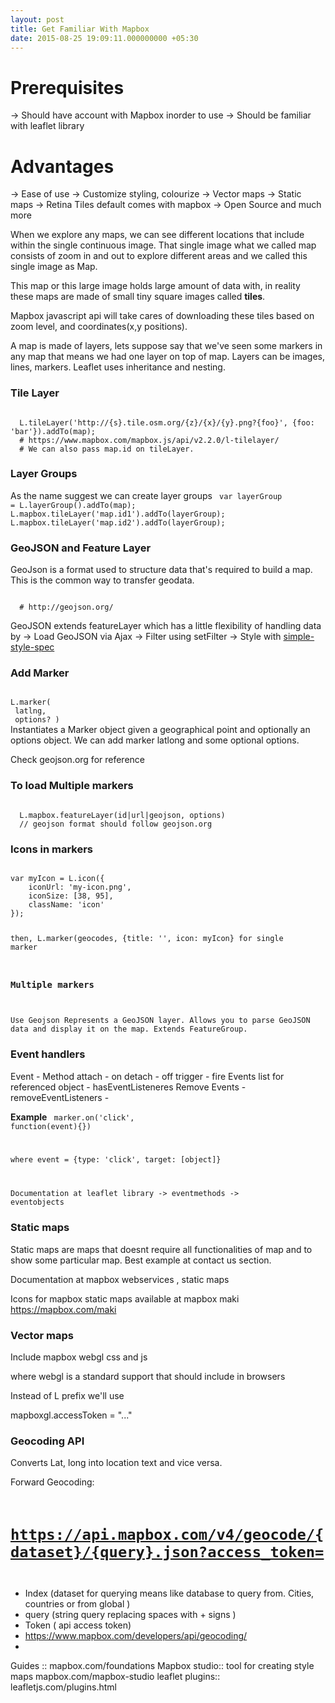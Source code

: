```yaml
---
layout: post
title: Get Familiar With Mapbox
date: 2015-08-25 19:09:11.000000000 +05:30
---
```


# Prerequisites
-> Should have account with Mapbox inorder to use 
-> Should be familiar with leaflet library

# Advantages
-> Ease of use
-> Customize styling, colourize
-> Vector maps
-> Static maps 
-> Retina Tiles default comes with mapbox
-> Open Source
and much more

When we explore any maps, we can see different locations that include within the single continuous image. That single image what we called map consists of zoom in and out to explore different areas and we called this single image as Map.

This map or this large image holds large amount of data with, in reality these maps are made of small tiny square images called <b>tiles</b>.

Mapbox javascript api will take cares of downloading these tiles based on zoom level, and coordinates(x,y positions).

A map is made of layers, lets suppose say that we've seen some markers in any map that means we had one layer on top of map. Layers can be images, lines, markers. Leaflet uses inheritance and nesting.

### Tile Layer
<code>
  L.tileLayer('http://{s}.tile.osm.org/{z}/{x}/{y}.png?{foo}', {foo: 'bar'}).addTo(map);
  # https://www.mapbox.com/mapbox.js/api/v2.2.0/l-tilelayer/
  # We can also pass map.id on tileLayer.
</code>


### Layer Groups
As the name suggest we can create layer groups 
<code>
  var layerGroup = L.layerGroup().addTo(map);
  L.mapbox.tileLayer('map.id1').addTo(layerGroup);
  L.mapbox.tileLayer('map.id2').addTo(layerGroup);
</code>
  
### GeoJSON and Feature Layer
  GeoJson is a format used to structure data that's required to build a map. This is the common way to transfer geodata.
  
<code>
  # http://geojson.org/
</code>
 
  GeoJSON extends featureLayer which has a little flexibility of handling data by
   -> Load GeoJSON via Ajax
   -> Filter using setFilter
   -> Style with [simple-style-spec](https://www.mapbox.com/guides/an-open-platform/#simplestyle)

### Add Marker
<code>
L.marker(
<LatLng> latlng,
<Marker options> options? )
</code>
Instantiates a Marker object given a geographical point and optionally an options object. We can add marker latlong and some optional options. 

Check geojson.org for reference 

### To load Multiple markers 

<code>
  L.mapbox.featureLayer(id|url|geojson, options)
  // geojson format should follow geojson.org
</code>


### Icons in markers
<code>
var myIcon = L.icon({
	iconUrl: 'my-icon.png',
	iconSize: [38, 95],
    className: 'icon'
});

then, 
L.marker(geocodes, {title: '', icon: myIcon}
for single marker


### Multiple markers
Use Geojson
Represents a GeoJSON layer. Allows you to parse GeoJSON data and display it on the map. Extends FeatureGroup.
</code>

### Event handlers 
 Event   - Method
 attach  - on 
 detach  - off 
 trigger - fire
 Events list for referenced object - hasEventListeneres
 Remove Events - removeEventListeners - 
  
**Example**
<code>
  marker.on('click', function(event){})
  
  where event = {type: 'click', target: [object]}
  
  Documentation at leaflet library
   -> eventmethods
   -> eventobjects
</code>
 
### Static maps
 
 Static maps are maps that doesnt require all functionalities of map and to show some particular map. Best example at contact us section.
  
 Documentation at mapbox webservices , static maps
  
 Icons for mapbox static maps available at mapbox maki https://mapbox.com/maki
  
### Vector maps 
 
  Include mapbox webgl css and js
  
  where webgl is a standard support that should include in browsers 
  
  Instead of L prefix we'll use
  
   mapboxgl.accessToken = "..."
   
### Geocoding API
Converts Lat, long into location text and vice versa.

Forward Geocoding: 
<code>
# https://api.mapbox.com/v4/geocode/{dataset}/{query}.json?access_token=<your access token>
</code>

- Index (dataset for querying means like database to query from. Cities, countries or from global )
- query (string query replacing spaces with + signs )
- Token ( api access token)
- https://www.mapbox.com/developers/api/geocoding/
- 
Guides :: 
mapbox.com/foundations
Mapbox studio:: tool for creating style maps
mapbox.com/mapbox-studio
leaflet plugins:: leafletjs.com/plugins.html